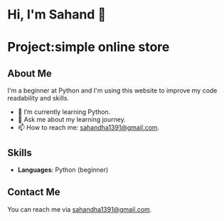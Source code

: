 # Hi, I'm Sahand 👋
# Project:simple online store
## About Me

I'm a beginner at Python and I'm using this website to improve my code readability and skills.

- 🌱 I’m currently learning Python.
- 💬 Ask me about my learning journey.
- 📫 How to reach me: sahandha1391@gmail.com.

## Skills

- **Languages**: Python (beginner)

## Contact Me

You can reach me via sahandha1391@gmail.com.
